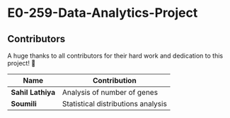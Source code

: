 # E0-259-Data-Analytics-Project


## Contributors

A huge thanks to all contributors for their hard work and dedication to this project! 🎉

| Name            | Contribution             |
|-----------------|--------------------------|
| **Sahil Lathiya** | Analysis of number of genes |
| **Soumili**      | Statistical distributions analysis |
